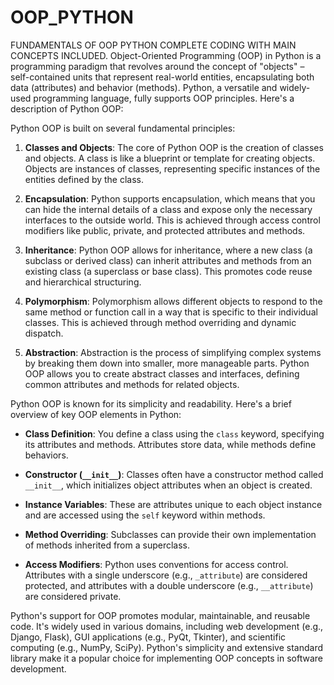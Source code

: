 # OOP_PYTHON
FUNDAMENTALS OF OOP PYTHON COMPLETE CODING WITH MAIN CONCEPTS INCLUDED.
Object-Oriented Programming (OOP) in Python is a programming paradigm that revolves around the concept of "objects" – self-contained units that represent real-world entities, encapsulating both data (attributes) and behavior (methods). Python, a versatile and widely-used programming language, fully supports OOP principles. Here's a description of Python OOP:

Python OOP is built on several fundamental principles:

1. **Classes and Objects**: The core of Python OOP is the creation of classes and objects. A class is like a blueprint or template for creating objects. Objects are instances of classes, representing specific instances of the entities defined by the class.

2. **Encapsulation**: Python supports encapsulation, which means that you can hide the internal details of a class and expose only the necessary interfaces to the outside world. This is achieved through access control modifiers like public, private, and protected attributes and methods.

3. **Inheritance**: Python OOP allows for inheritance, where a new class (a subclass or derived class) can inherit attributes and methods from an existing class (a superclass or base class). This promotes code reuse and hierarchical structuring.

4. **Polymorphism**: Polymorphism allows different objects to respond to the same method or function call in a way that is specific to their individual classes. This is achieved through method overriding and dynamic dispatch.

5. **Abstraction**: Abstraction is the process of simplifying complex systems by breaking them down into smaller, more manageable parts. Python OOP allows you to create abstract classes and interfaces, defining common attributes and methods for related objects.

Python OOP is known for its simplicity and readability. Here's a brief overview of key OOP elements in Python:

- **Class Definition**: You define a class using the `class` keyword, specifying its attributes and methods. Attributes store data, while methods define behaviors.

- **Constructor (`__init__`)**: Classes often have a constructor method called `__init__`, which initializes object attributes when an object is created.

- **Instance Variables**: These are attributes unique to each object instance and are accessed using the `self` keyword within methods.

- **Method Overriding**: Subclasses can provide their own implementation of methods inherited from a superclass.

- **Access Modifiers**: Python uses conventions for access control. Attributes with a single underscore (e.g., `_attribute`) are considered protected, and attributes with a double underscore (e.g., `__attribute`) are considered private.

Python's support for OOP promotes modular, maintainable, and reusable code. It's widely used in various domains, including web development (e.g., Django, Flask), GUI applications (e.g., PyQt, Tkinter), and scientific computing (e.g., NumPy, SciPy). Python's simplicity and extensive standard library make it a popular choice for implementing OOP concepts in software development.
